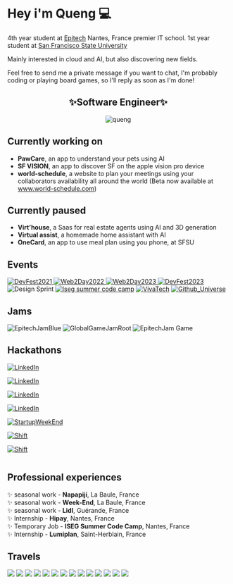 # Hey i'm Queng 💻

4th year student at [Epitech](https://www.epitech.eu/) Nantes, France premier IT school.
1st year student at [San Francisco State University](https://www.sfsu.edu/index.html)

Mainly interested in cloud and AI, but also discovering new fields.<br/>

Feel free to send me a private message if you want to chat, I'm probably coding or playing board games, so I'll reply as soon as I'm done!

<div align="center">
 <b><h2>✨Software Engineer✨</h2></b>
</div>

<div align="center">
    <img src="https://spotify-github-profile.kittinanx.com/api/view?uid=quentin.brejoin&cover_image=true&theme=default&show_offline=false&background_color=121212&interchange=false" alt="queng" />
</div>

## Currently working on

- **PawCare**, an app to understand your pets using AI
- **SF VISION**, an app to discover SF on the apple vision pro device
- **world-schedule**, a website to plan your meetings using your collaborators availability all around the world (Beta now available at www.world-schedule.com)

## Currently paused

- **Virt’house**, a Saas for real estate agents using AI and 3D generation
- **Virtual assist**, a homemade home assistant with AI
- **OneCard**, an app to use meal plan using you phone, at SFSU

## Events 

<a href="https://devfest2021.gdgnantes.com/fr/" target="_blank"><img alt="DevFest2021" src="https://img.shields.io/badge/DevFest_~_2021-FFD800?&style=for-the-badge&logoColor=white" />
<a href="https://web2day.co/" target="_blank"><img alt="Web2Day2022" src="https://img.shields.io/badge/Web2Day_~_2022-FEA0F0?&style=for-the-badge&logoColor=white" />
<a href="https://web2day.co/" target="_blank"><img alt="Web2Day2023" src="https://img.shields.io/badge/Web2Day_~_2023-FEEAA0?&style=for-the-badge&logoColor=white" />
<a href="https://devfest2023.gdgnantes.com/" target="_blank"><img alt="DevFest2023" src="https://img.shields.io/badge/DevFest_~_2023-FF7800?&style=for-the-badge&logoColor=white" />
<a target="_blank"><img alt="Design Sprint" src="https://img.shields.io/badge/Design_sprint_~_2024-grey.svg?&style=for-the-badge" /></a>
<a href="https://www.iseg.fr/summer-code-camp-initiation-epitech/" target="_blank"><img alt="Iseg summer code camp" src="https://img.shields.io/badge/ISEG_SUMMER_CODE_CAMP_~_2024-7bdcb5.svg?&style=for-the-badge" /></a>
<a href="https://vivatechnology.com/" target="_blank"><img alt="VivaTech" src="https://img.shields.io/badge/VivaTech_~_2024-ee0978.svg?&style=for-the-badge" /></a>
<a href="https://githubuniverse.com/" target="_blank"><img alt="Github_Universe" src="https://img.shields.io/badge/Github_Universe_~_2024-ffffff.svg?&style=for-the-badge" /></a>

## Jams

<a target="_blank"><img alt="EpitechJamBlue" src="https://img.shields.io/badge/EpitechJam_Blue_~_2022-0000FF?&style=for-the-badge&logoColor=white" />
<a target="_blank"><img alt="GlobalGameJamRoot" src="https://img.shields.io/badge/GlobalGameJam_Root_~_2023-8B4513?&style=for-the-badge&logoColor=white" />
<a target="_blank"><img alt="EpitechJam Game" src="https://img.shields.io/badge/EpitechJam_Game_~_2023-F7AA23.svg?&style=for-the-badge" /></a>

## Hackathons



<a href="https://www.linkedin.com/posts/onepoint_nantes-epitechtoulouse-hackathon-activity-6925717072467402752-qJUr/?trk=public_profile_like_view&originalSubdomain=fr" target="_blank"><img alt="LinkedIn" src="https://img.shields.io/badge/One_Point_~_2022_~_top_5-00C5FF.svg?&style=for-the-badge" /></a>

<a href="https://www.epitech.eu/fr/actualites-evenements/project-week-les-etudiants-depitech-de-liseg-et-de-artsup-travaillent-main-dans-la-main-pour-jcdecaux/" target="_blank"><img alt="LinkedIn" src="https://img.shields.io/badge/Project_Week_~_2023_~_top_5-F700FF.svg?&style=for-the-badge" /></a>

<a href="https://jobs.soprasteria.com/details/2023/06/18/default-calendar/break-the-code---test" target="_blank"><img alt="LinkedIn" src="https://img.shields.io/badge/Break_the_code_~_2023_~_top_4-db1d2b.svg?&style=for-the-badge" /></a>

<a href="https://hyperradio.radiofrance.com/blog/projets-blog/accessibilite-et-rse-au-coeur-du-radiohacktivity-organise-par-epitech-x-radio-france/" target="_blank"><img alt="LinkedIn" src="https://img.shields.io/badge/Radio_France_~_2023_~_3rd_place-002BFF.svg?&style=for-the-badge" /></a>

<a href="https://startupweekendnantes.fr/" target="_blank"><img alt="StartupWeekEnd" src="https://img.shields.io/badge/❤️Startup_Week_End❤️_~_2023_~_2nd_place-00C5FF.svg?&style=for-the-badge" /></a>

<a href="https://shift-hackathon.com/" target="_blank"><img alt="Shift" src="https://img.shields.io/badge/❤️Shift❤️_~_2024_~_3rd_place-ff9400.svg?&style=for-the-badge" /></a>

<a href="https://events.berkeley.edu/journalism/event/269993-3-day-aijournalism-hackathon-harnessing-ai-to" target="_blank"><img alt="Shift" src="https://img.shields.io/badge/Berkeley_AI/Journalism_~_2024-002676.svg?&style=for-the-badge" /></a>

<a href="https://ethglobal.com/events/bangkok" target="_blank"><img alt="" src="https://img.shields.io/badge/ETHGlobal_Bangkok_~_2024_~_$1500_winner-ffc750.svg?&style=for-the-badge" /></a>

## Professional experiences

✨ seasonal work - **Napapiji**, La Baule, France <br>
✨ seasonal work - **Week-End**, La Baule, France <br>
✨ seasonal work - **Lidl**, Guérande, France <br>
✨ Internship - **Hipay**, Nantes, France <br>
✨ Temporary Job - **ISEG Summer Code Camp**, Nantes, France <br>
✨ Internship - **Lumiplan**, Saint-Herblain, France <br>

## Travels

![](https://img.icons8.com/?size=100&id=5RtaKEr09Jy6&format=png&color=000000)
![](https://img.icons8.com/?size=100&id=ZGEFKpJoPdJQ&format=png&color=000000)
![](https://img.icons8.com/?size=100&id=ARmbqGBLERSo&format=png&color=000000)
![](https://img.icons8.com/?size=100&id=nz6Zx2vJbzRG&format=png&color=000000)
![](https://img.icons8.com/?size=100&id=JfBHeXaPw7Gu&format=png&color=000000)
![](https://img.icons8.com/?size=100&id=6Hs1IM1NzN7p&format=png&color=000000)
![](https://img.icons8.com/?size=100&id=OyqucOGoByl9&format=png&color=000000)
![](https://img.icons8.com/?size=100&id=xapj7ZzAUZKI&format=png&color=000000)
![](https://img.icons8.com/?size=100&id=UtF7eqZKX1PP&format=png&color=000000)
![](https://img.icons8.com/?size=100&id=1xhydKzjnswq&format=png&color=000000)
![](https://github.com/user-attachments/assets/9f0933fb-0563-484c-85ea-dd0ff213a601)
![](https://github.com/user-attachments/assets/043b622f-9226-4677-84eb-77ea820fff15)
![](https://github.com/user-attachments/assets/fa85d2a9-ec8e-466a-b49d-74b461f349e7)
![](https://github.com/user-attachments/assets/45f10641-819a-4f8f-82c9-1f37db902492)





